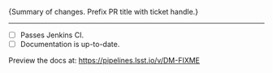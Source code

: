 {Summary of changes. Prefix PR title with ticket handle.}

****

- [ ] Passes Jenkins CI.
- [ ] Documentation is up-to-date.

Preview the docs at: https://pipelines.lsst.io/v/DM-FIXME
